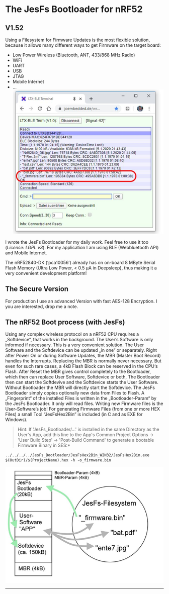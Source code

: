 # The JesFs Bootloader for nRF52 #
## V1.52 ##

Using a Filesystem for Firmware Updates is the most flexible solution, because it allows many different ways to get Firmware on the target board:

- Low Power Wireless (Bluetooth, ANT, 433/868 MHz Radio)
- WiFi
- UART
- USB
- JTAG
- Mobile Internet
- …
![BLE Terminal for File Transfer](https://github.com/joembedded/JesFs_Bootloader/blob/master/Docu/BLE_Term.jpg)

I wrote the JesFs Bootloader for my daily work. Feel free to use it too (*License: LGPL v3*).
For my application I am using BLE (Webbluetooth API) and Mobile Internet.

The nRF52840-DK (‘pca10056’) already has on on-board 8 MByte Serial Flash Memory (Ultra Low Power, < 0.5 µA in Deepsleep), thus making it a very convenient development platform! 

## The Secure Version ##
For production I use an advanced Version with fast AES-128 Encryption. I you are interested, drop me a note.

## The nRF52 Boot process (with JesFs) ##

Using any complex wireless protocol on a nRF52 CPU requires a „Softdevice“, that works in the background. The User‘s Software is only informed if necessary. This is a very convenient solution.
The User Software and the Softdevice can be updated „in one“ or separately.
Right after Power On or during Software Updates, the MBR (Master Boot Record) handles the Interrupts. Replacing the MBR is normally never necessary. But even for such rare cases, a 4kB Flash Block can be reserved in the CPU‘s Flash. 
After Reset the MBR gives control completely to the Bootloader, which then can replace User Software, Softdevice or both, The Bootloader then can start the Softdevive and the Softdevice starts the User Software.
Without Bootloader the MBR will directly start the Softdevice.
The JesFs Bootloader simply copies optionally new data from Files to Flash. A „Fingerprint“ of the installed Files is written in the „Bootloader-Param“ by the JesFs Bootloader. It only will read files. Writing new Firmware files is the User-Software‘s job! 
For generating Firmware Files (from one or more HEX Files) a small Tool “JesFsHex2Bin” is included (in C and as EXE for Windows).

> Hint: If 'JesFs_Bootloader/...' is installed in the same Directory as the User's App, add this line to the App's Common Project  Options -> 'User Build Step' -> 'Post-Build Command' to generate a bootable Firmware Binary in SES:*
>
    ../../../../JesFs_Bootloader/JesFsHex2Bin_WIN32/JesFsHex2Bin.exe $(OutDir)/$(ProjectName).hex -h -o_firmware.bin


![nRF52 Components](https://github.com/joembedded/JesFs_Bootloader/blob/master/Docu/Components.jpg)
***